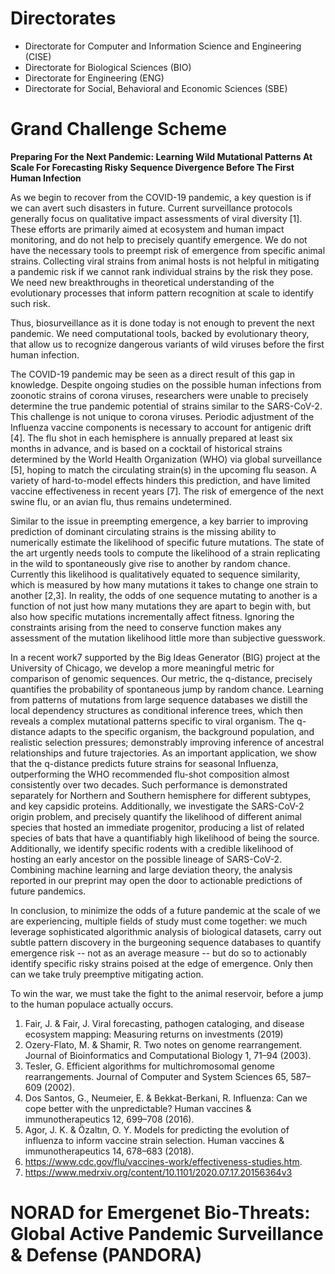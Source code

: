 # Directorates 
+ Directorate for Computer and Information Science and Engineering (CISE)
+ Directorate for Biological Sciences (BIO)
+ Directorate for Engineering (ENG)
+ Directorate for Social, Behavioral and Economic Sciences (SBE)

# Grand Challenge Scheme

**Preparing For the Next Pandemic: Learning Wild Mutational Patterns At Scale For Forecasting Risky Sequence Divergence Before The First Human Infection**

As we begin to recover from the COVID-19 pandemic, a key question is if we can avert such disasters in future. Current surveillance protocols generally focus on qualitative impact assessments of viral diversity [1]. These efforts are primarily aimed at ecosystem and human impact monitoring, and do not help to precisely quantify emergence. We do not have the necessary tools to preempt risk of emergence from specific animal strains. Collecting viral strains from animal hosts is not helpful in mitigating a pandemic risk if we cannot rank individual strains by the risk they pose. We need new breakthroughs in theoretical understanding of the evolutionary processes that inform pattern recognition at scale to identify such risk. 

Thus, biosurveillance as it is done today is not enough to prevent the next pandemic. We need computational tools, backed by evolutionary theory, that allow us to recognize dangerous variants of wild viruses before the first human infection.

The COVID-19 pandemic may be seen as a direct result of this gap in knowledge. Despite ongoing studies on the possible  human infections from zoonotic strains of corona viruses, researchers were unable to precisely determine the true pandemic potential of strains similar to the SARS-CoV-2. This challenge is not unique to corona viruses. Periodic adjustment of the Influenza vaccine components is necessary to account for antigenic drift [4]. The flu shot in each hemisphere is annually prepared at least six months in advance, and is based on a cocktail of historical strains determined by the World Health Organization (WHO) via global surveillance [5], hoping to match the circulating strain(s) in the upcoming flu season. A variety of hard-to-model effects hinders this prediction, and have limited vaccine effectiveness in recent years [7]. The risk of emergence of the next swine flu, or an avian flu, thus remains  undetermined. 

Similar to the issue in preempting emergence, a key barrier to improving prediction of dominant circulating strains is the missing ability to numerically estimate the likelihood of specific future mutations. The state of the art urgently needs tools to compute the likelihood of a strain replicating in the wild to spontaneously give rise to another by random chance. Currently this likelihood is qualitatively equated to sequence similarity, which is measured by how many mutations it takes to change one strain to another [2,3]. In reality, the odds of one sequence mutating to another is a function of not just how many mutations they are apart to begin with, but also how specific mutations incrementally affect fitness. Ignoring the constraints arising from the need to conserve function makes any assessment of the mutation likelihood little more than subjective guesswork.

In a recent work7 supported by the Big Ideas Generator (BIG) project at the University of Chicago, we develop a more meaningful metric for comparison of genomic sequences. Our metric, the q-distance, precisely quantifies the probability of spontaneous jump by random chance. Learning from patterns of mutations from large sequence databases we distill the local dependency structures as conditional inference trees, which then reveals a complex mutational patterns specific to viral organism. The q-distance adapts to the specific organism, the background population, and realistic selection pressures; demonstrably improving inference of ancestral relationships and future trajectories. As an important application, we show that the q-distance predicts future strains for seasonal Influenza, outperforming the WHO recommended flu-shot composition almost consistently over two decades. Such performance is demonstrated separately for Northern and Southern hemisphere for different subtypes, and key capsidic proteins. Additionally, we investigate the SARS-CoV-2 origin problem, and precisely quantify the likelihood of different animal species that hosted an immediate progenitor, producing a list of related species of bats that have a quantifiably high likelihood of being the source. Additionally, we identify specific rodents with a credible likelihood of hosting an early ancestor on the possible lineage of SARS-CoV-2. Combining machine learning and large deviation theory, the analysis reported in our preprint may open the door to actionable predictions of future pandemics.

In conclusion, to minimize the odds of a future pandemic at the scale of we are experiencing, multiple fields of study must come together: we much leverage sophisticated algorithmic analysis of biological datasets, carry out subtle pattern discovery in the burgeoning sequence databases to quantify emergence risk -- not as an average measure -- but do so to actionably  identify specific risky strains poised at the edge of emergence. Only then can we take truly preemptive mitigating action. 

To win the war, we must take the fight to the animal reservoir, before a jump to the human populace actually occurs. 


1. Fair, J. & Fair, J. Viral forecasting, pathogen cataloging, and disease ecosystem mapping: Measuring returns on investments (2019)
2. Ozery-Flato, M. & Shamir, R. Two notes on genome rearrangement. Journal of Bioinformatics and Computational Biology 1, 71–94 (2003). 
3. Tesler, G. Efficient algorithms for multichromosomal genome rearrangements. Journal of Computer and System Sciences 65, 587–609 (2002).
4. Dos Santos, G., Neumeier, E. & Bekkat-Berkani, R. Influenza: Can we cope better with the unpredictable? Human vaccines & immunotherapeutics 12, 699–708 (2016).
5. Agor, J. K. & Özaltın, O. Y. Models for predicting the evolution of influenza to inform vaccine strain selection. Human vaccines & immunotherapeutics 14, 678–683 (2018).
6. https://www.cdc.gov/flu/vaccines-work/effectiveness-studies.htm.
7. https://www.medrxiv.org/content/10.1101/2020.07.17.20156364v3

# NORAD for Emergenet Bio-Threats: Global Active Pandemic Surveillance & Defense (PANDORA)

